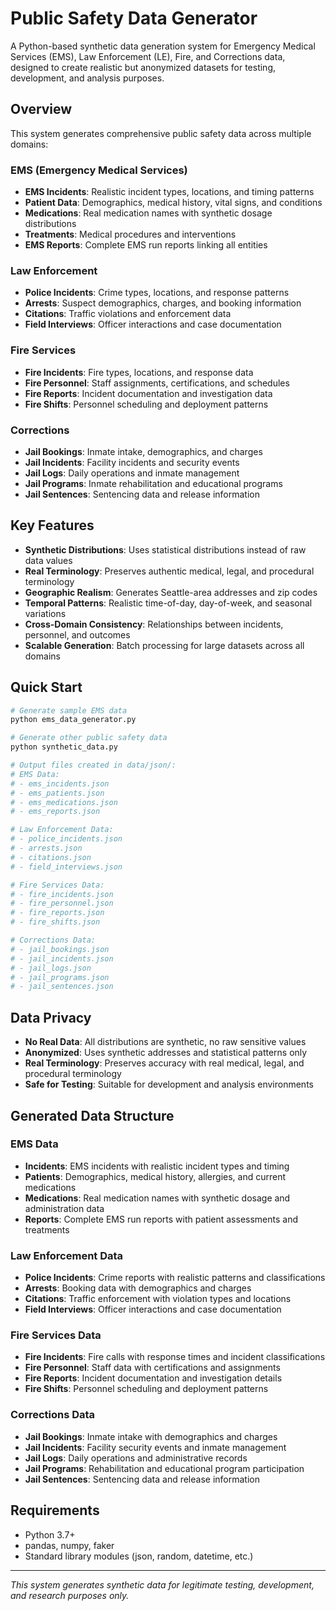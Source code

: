# Public Safety Data Generator

A Python-based synthetic data generation system for Emergency Medical Services (EMS), Law Enforcement (LE), Fire, and Corrections data, designed to create realistic but anonymized datasets for testing, development, and analysis purposes.

## Overview

This system generates comprehensive public safety data across multiple domains:

### EMS (Emergency Medical Services)
- **EMS Incidents**: Realistic incident types, locations, and timing patterns
- **Patient Data**: Demographics, medical history, vital signs, and conditions
- **Medications**: Real medication names with synthetic dosage distributions
- **Treatments**: Medical procedures and interventions
- **EMS Reports**: Complete EMS run reports linking all entities

### Law Enforcement
- **Police Incidents**: Crime types, locations, and response patterns
- **Arrests**: Suspect demographics, charges, and booking information
- **Citations**: Traffic violations and enforcement data
- **Field Interviews**: Officer interactions and case documentation

### Fire Services
- **Fire Incidents**: Fire types, locations, and response data
- **Fire Personnel**: Staff assignments, certifications, and schedules
- **Fire Reports**: Incident documentation and investigation data
- **Fire Shifts**: Personnel scheduling and deployment patterns

### Corrections
- **Jail Bookings**: Inmate intake, demographics, and charges
- **Jail Incidents**: Facility incidents and security events
- **Jail Logs**: Daily operations and inmate management
- **Jail Programs**: Inmate rehabilitation and educational programs
- **Jail Sentences**: Sentencing data and release information

## Key Features

- **Synthetic Distributions**: Uses statistical distributions instead of raw data values
- **Real Terminology**: Preserves authentic medical, legal, and procedural terminology
- **Geographic Realism**: Generates Seattle-area addresses and zip codes
- **Temporal Patterns**: Realistic time-of-day, day-of-week, and seasonal variations
- **Cross-Domain Consistency**: Relationships between incidents, personnel, and outcomes
- **Scalable Generation**: Batch processing for large datasets across all domains

## Quick Start

```bash
# Generate sample EMS data
python ems_data_generator.py

# Generate other public safety data
python synthetic_data.py

# Output files created in data/json/:
# EMS Data:
# - ems_incidents.json
# - ems_patients.json  
# - ems_medications.json
# - ems_reports.json

# Law Enforcement Data:
# - police_incidents.json
# - arrests.json
# - citations.json
# - field_interviews.json

# Fire Services Data:
# - fire_incidents.json
# - fire_personnel.json
# - fire_reports.json
# - fire_shifts.json

# Corrections Data:
# - jail_bookings.json
# - jail_incidents.json
# - jail_logs.json
# - jail_programs.json
# - jail_sentences.json
```

## Data Privacy

- **No Real Data**: All distributions are synthetic, no raw sensitive values
- **Anonymized**: Uses synthetic addresses and statistical patterns only
- **Real Terminology**: Preserves accuracy with real medical, legal, and procedural terminology
- **Safe for Testing**: Suitable for development and analysis environments

## Generated Data Structure

### EMS Data
- **Incidents**: EMS incidents with realistic incident types and timing
- **Patients**: Demographics, medical history, allergies, and current medications
- **Medications**: Real medication names with synthetic dosage and administration data
- **Reports**: Complete EMS run reports with patient assessments and treatments

### Law Enforcement Data
- **Police Incidents**: Crime reports with realistic patterns and classifications
- **Arrests**: Booking data with demographics and charges
- **Citations**: Traffic enforcement with violation types and locations
- **Field Interviews**: Officer interactions and case documentation

### Fire Services Data
- **Fire Incidents**: Fire calls with response times and incident classifications
- **Fire Personnel**: Staff data with certifications and assignments
- **Fire Reports**: Incident documentation and investigation details
- **Fire Shifts**: Personnel scheduling and deployment patterns

### Corrections Data
- **Jail Bookings**: Inmate intake with demographics and charges
- **Jail Incidents**: Facility security events and inmate management
- **Jail Logs**: Daily operations and administrative records
- **Jail Programs**: Rehabilitation and educational program participation
- **Jail Sentences**: Sentencing data and release information

## Requirements

- Python 3.7+
- pandas, numpy, faker
- Standard library modules (json, random, datetime, etc.)

---

*This system generates synthetic data for legitimate testing, development, and research purposes only.*
